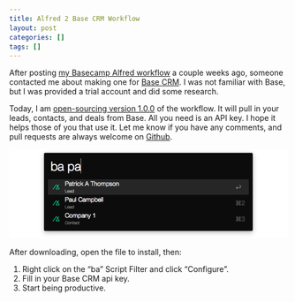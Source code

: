```yaml
---
title: Alfred 2 Base CRM Workflow
layout: post
categories: []
tags: []
---
```



After posting [my Basecamp Alfred workflow](/2014/11/04/alfred2-basecamp-workflow/) a couple weeks ago, someone contacted me about making one for [Base CRM](https://getbase.com/). I was not familiar with Base, but I was provided a trial account and did some research.

Today, I am [open-sourcing version 1.0.0](https://github.com/johnthepink/alfred2-basecrm) of the workflow. It will pull in your leads, contacts, and deals from Base. All you need is an API key. I hope it helps those of you that use it. Let me know if you have any comments, and pull requests are always welcome on [Github](https://github.com/johnthepink/alfred2-basecrm).

![Alfred 2 Screenshot](/public/img/alfred2-basecrm-screenshot.png)

After downloading, open the file to install, then:

  1. Right click on the “ba” Script Filter and click “Configure”.
  2. Fill in your Base CRM api key.
  3. Start being productive.
